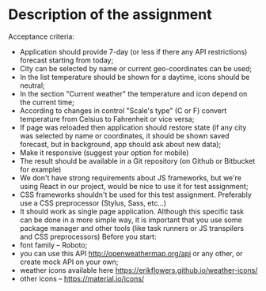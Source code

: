 # Description of the assignment

Acceptance criteria:

- Application should provide 7-day (or less if there any API restrictions) forecast starting from today;
- City can be selected by name or current geo-coordinates can be used;
- In the list temperature should be shown for a daytime, icons should be neutral;
- In the section "Current weather" the temperature and icon depend on the current time;
- According to changes in control "Scale's type" (C or F) convert temperature from Celsius to Fahrenheit or vice versa;
- If page was reloaded then application should restore state (if any city was selected by name or coordinates, it should be shown saved forecast, but in background, app should ask about new data);
- Make it responsive (suggest your option for mobile)
- The result should be available in a Git repository (on Github or Bitbucket for example)
- We don't have strong requirements about JS frameworks, but we're using React in our project, would be nice to use it for test assignment;
- CSS frameworks shouldn't be used for this test assignment. Preferably use a CSS preprocessor (Stylus, Sass, etc…)
- It should work as single page application. Although this specific task can be done in a more simple way, it is important that you use some package manager and other tools (like task runners or JS transpilers and CSS preprocessors) 
Before you start:
- font family – Roboto;
- you can use this API http://openweathermap.org/api or any other, or create mock API on your own;
- weather icons available here https://erikflowers.github.io/weather-icons/
- other icons – https://material.io/icons/
